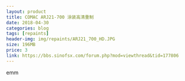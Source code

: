 ```yaml
---
layout: product
title: COMAC ARJ21-700 涂装高清重制
date: 2018-04-30
categories: blog
tags: [repaints]
header-img: img/repaints/ARJ21_700_HD.JPG
size: 196MB
price: 3
link: https://bbs.sinofsx.com/forum.php?mod=viewthread&tid=177806
---
```


emm
